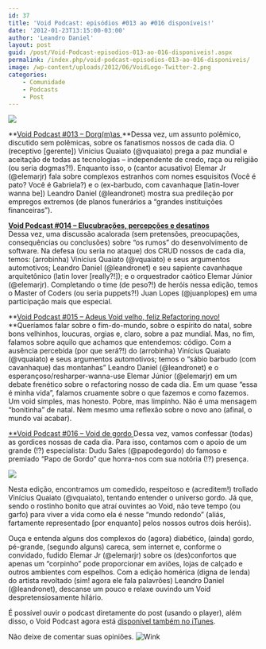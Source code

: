 ```yaml
---
id: 37
title: 'Void Podcast: episódios #013 ao #016 disponíveis!'
date: '2012-01-23T13:15:00-03:00'
author: 'Leandro Daniel'
layout: post
guid: /post/Void-Podcast-episodios-013-ao-016-disponiveis!.aspx
permalink: /index.php/void-podcast-episodios-013-ao-016-disponiveis/
image: /wp-content/uploads/2012/06/VoidLogo-Twitter-2.png
categories:
    - Comunidade
    - Podcasts
    - Post
---
```


![](http://leandrodaniel.com/pics/VoidBanner.png)

**[Void Podcast #013 – Dorg(m)as  ](http://voidpodcast.com/2011/11/15/void-podcast-013-dorgmas/)**Dessa vez, um assunto polêmico, discutido sem polêmicas, sobre os fanatismos nossos de cada dia. O (receptivo \[gerente\]) Vinicius Quaiato (@vquaiato) prega a paz mundial e aceitação de todas as tecnologias – independente de credo, raça ou religião (ou seria dogmas?!). Enquanto isso, o (cantor acusativo) Elemar Jr (@elemarjr) fala sobre complexos estranhos com nomes esquisitos (Você é pato? Você é Gabriela?) e o (ex-barbudo, com cavanhaque \[latin-lover wanna be\]) Leandro Daniel (@leandronet) mostra sua predileção por empregos extremos (de planos funerários a “grandes instituições financeiras”).

**[Void Podcast #014 – Elucubrações, percepções e desatinos](http://voidpodcast.com/2011/11/19/void-podcast-014-elucubracoes-percepcoes-e-desatinos/)**  
Dessa vez, uma discussão acalorada (sem pretensões, preocupações, consequências ou conclusões) sobre “os rumos” do desenvolvimento de software. Na defesa (ou seria no ataque) dos CRUD nossos de cada dia, temos: (arrobinha) Vinícius Quaiato (@vquaiato) e seus argumentos automotivos; Leandro Daniel (@leandronet) e seu sapiente cavanhaque arquitetônico (latin lover \[really?!\]); e o orquestrador caótico Elemar Júnior (@elemarjr). Completando o time (de peso?!) de heróis nessa edição, temos o Master of Coders (ou seria puppets?!) Juan Lopes (@juanplopes) em uma participação mais que especial.

**[Void Podcast #015 – Adeus Void velho, feliz Refactoring novo!  ](http://voidpodcast.com/2011/12/30/void-podcast-015-adeus-void-velho-feliz-refactoring-novo/)**Queríamos falar sobre o fim-do-mundo, sobre o espírito do natal, sobre bons velhinhos, loucuras, orgias e, claro, sobre a paz mundial. Mas, no fim, falamos sobre aquilo que achamos que entendemos: código. Com a ausência percebida (por que será?!) do (arrobinha) Vinícius Quaiato (@vquaiato) e seus argumentos automotivos; temos o “sábio barbudo (com cavanhaque) das montanhas” Leandro Daniel (@leandronet) e o esperançoso/resharper-wanna-use Elemar Júnior (@elemarjr) em um debate frenético sobre o refactoring nosso de cada dia. Em um quase “essa é minha vida”, falamos cruamente sobre o que fazemos e como fazemos. Um void simples, mas honesto. Pobre, mas limpinho. Não é uma mensagem “bonitinha” de natal. Nem mesmo uma reflexão sobre o novo ano (afinal, o mundo vai acabar).

[**Void Podcast #016 – Void de gordo  ](http://voidpodcast.com/2012/01/14/void-podcast-016-void-de-gordo/)Dessa vez, vamos confessar (todas) as gordices nossas de cada dia. Para isso, contamos com o apoio de um grande (!?) especialista: Dudu Sales (@papodegordo) do famoso e premiado “Papo de Gordo” que honra-nos com sua notória (!?) presença.

![](http://leandrodaniel.com/pics/podcastimage_136960.gif)

Nesta edição, encontramos um comedido, respeitoso e (acreditem!) trollado Vinícius Quaiato (@vquaiato), tentando entender o universo gordo. Já que, sendo o rostinho bonito que atraí ouvintes ao Void, não teve tempo (ou garfo) para viver a vida como ela é nesse “mundo redondo” (aliás, fartamente representado \[por enquanto\] pelos nossos outros dois heróis).

Ouça e entenda alguns dos complexos do (agora) diabético, (ainda) gordo, pé-grande, (segundo alguns) careca, sem internet e, conforme o convidado, fudido Elemar Jr (@elemarjr) sobre os (des)confortos que apenas um “corpinho” pode proporcionar em aviões, lojas de calçado e outros ambientes com espelhos. Com a edição homérica (digna de lenda) do artista revoltado (sim! agora ele fala palavrões) Leandro Daniel (@leandronet), descanse um pouco e relaxe ouvindo um Void despretensiosamente hilário.

É possível ouvir o podcast diretamente do post (usando o player), além disso, o Void Podcast agora está [disponível também no iTunes](http://itunes.apple.com/br/podcast/void-podcast/id443186480).

Não deixe de comentar suas opiniões. ![Wink](http://www.leandrodaniel.com/editors/tiny_mce_3_4_3_1/plugins/emotions/img/smiley-wink.gif "Wink")